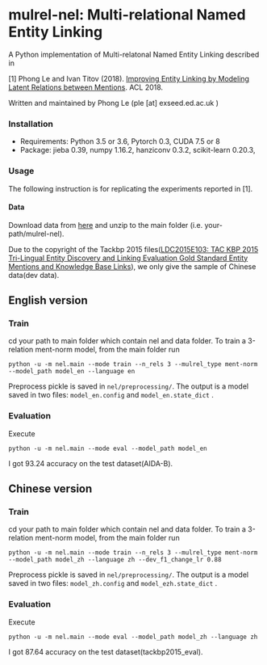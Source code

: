 mulrel-nel: Multi-relational Named Entity Linking
========

A Python implementation of Multi-relatonal Named Entity Linking described in 

[1] Phong Le and Ivan Titov (2018). [Improving Entity Linking by 
Modeling Latent Relations between Mentions](https://arxiv.org/pdf/1804.10637.pdf). ACL 2018.

Written and maintained by Phong Le (ple [at] exseed.ed.ac.uk )


### Installation

- Requirements: Python 3.5 or 3.6, Pytorch 0.3, CUDA 7.5 or 8
- Package: jieba 0.39, numpy 1.16.2, hanziconv 0.3.2, scikit-learn 0.20.3, 

### Usage

The following instruction is for replicating the experiments reported in [1]. 


#### Data

Download data from [here](https://drive.google.com/file/d/1uNbiMXHGuZgpLX86cfdEIrUaegANDXrk/view?usp=sharing) 
and unzip to the main folder (i.e. your-path/mulrel-nel).

Due to the copyright of the Tackbp 2015 files([LDC2015E103: TAC KBP 2015 Tri-Lingual Entity Discovery and Linking Evaluation Gold Standard Entity Mentions and Knowledge Base Links](https://tac.nist.gov//2015/KBP/data.html)), we only give the sample of Chinese data(dev data).


## English version

### Train

cd your path to main folder which contain nel and data folder.
To train a 3-relation ment-norm model, from the main folder run
```
python -u -m nel.main --mode train --n_rels 3 --mulrel_type ment-norm --model_path model_en --language en
```
Preprocess pickle is saved in `nel/preprocessing/`.
The output is a model saved in two files: `model_en.config` and `model_en.state_dict` .

### Evaluation

Execute
```
python -u -m nel.main --mode eval --model_path model_en
```
I got 93.24 accuracy on the test dataset(AIDA-B).

## Chinese version

### Train

cd your path to main folder which contain nel and data folder.
To train a 3-relation ment-norm model, from the main folder run
```
python -u -m nel.main --mode train --n_rels 3 --mulrel_type ment-norm --model_path model_zh --language zh --dev_f1_change_lr 0.88
```
Preprocess pickle is saved in `nel/preprocessing/`.
The output is a model saved in two files: `model_zh.config` and `model_ezh.state_dict` .

### Evaluation

Execute
```
python -u -m nel.main --mode eval --model_path model_zh --language zh
```
I got 87.64 accuracy on the test dataset(tackbp2015_eval).

